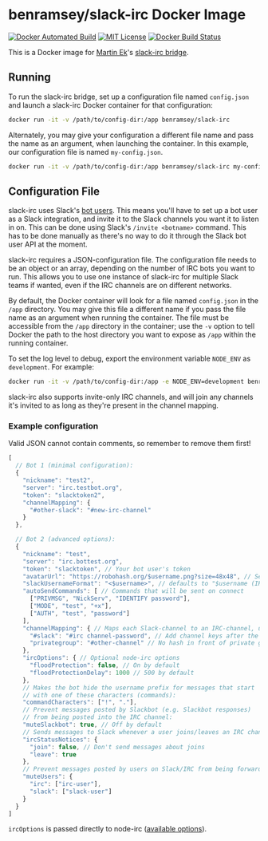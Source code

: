 # benramsey/slack-irc Docker Image

[![Docker Automated Build](https://img.shields.io/docker/automated/benramsey/slack-irc.svg?style=flat-square)](https://hub.docker.com/r/benramsey/slack-irc/) [![MIT License](https://img.shields.io/github/license/benramsey/docker-slack-irc.svg?style=flat-square)](https://github.com/benramsey/docker-slack-irc/blob/master/LICENSE) [![Docker Build Status](https://img.shields.io/docker/build/benramsey/slack-irc.svg?style=flat-square)](https://hub.docker.com/r/benramsey/slack-irc/builds/)

This is a Docker image for [Martin Ek](https://github.com/ekmartin)'s [slack-irc bridge](https://github.com/ekmartin/slack-irc).

## Running

To run the slack-irc bridge, set up a configuration file named `config.json` and launch a slack-irc Docker container for that configuration:

``` bash
docker run -it -v /path/to/config-dir:/app benramsey/slack-irc
```

Alternately, you may give your configuration a different file name and pass the name as an argument, when launching the container. In this example, our configuration file is named `my-config.json`.

``` bash
docker run -it -v /path/to/config-dir:/app benramsey/slack-irc my-config.json
```

## Configuration File

slack-irc uses Slack's [bot users](https://api.slack.com/bot-users). This means you'll have to set up a bot user as a Slack integration, and invite it to the Slack channels you want it to listen in on. This can be done using Slack's `/invite <botname>` command. This has to be done manually as there's no way to do it through the Slack bot user API at the moment.

slack-irc requires a JSON-configuration file. The configuration file needs to be an object or an array, depending on the number of IRC bots you want to run. This allows you to use one instance of slack-irc for multiple Slack teams if wanted, even if the IRC channels are on different networks.

By default, the Docker container will look for a file named `config.json` in the `/app` directory. You may give this file a different name if you pass the file name as an argument when running the container. The file must be accessible from the `/app` directory in the container; use the `-v` option to tell Docker the path to the host directory you want to expose as `/app` within the running container.

To set the log level to debug, export the environment variable `NODE_ENV` as `development`. For example:

``` bash
docker run -it -v /path/to/config-dir:/app -e NODE_ENV=development benramsey/slack-irc
```

slack-irc also supports invite-only IRC channels, and will join any channels it's invited to as long as they're present in the channel mapping.

### Example configuration

Valid JSON cannot contain comments, so remember to remove them first!

``` js
[
  // Bot 1 (minimal configuration):
  {
    "nickname": "test2",
    "server": "irc.testbot.org",
    "token": "slacktoken2",
    "channelMapping": {
      "#other-slack": "#new-irc-channel"
    }
  },

  // Bot 2 (advanced options):
  {
    "nickname": "test",
    "server": "irc.bottest.org",
    "token": "slacktoken", // Your bot user's token
    "avatarUrl": "https://robohash.org/$username.png?size=48x48", // Set to false to disable Slack avatars
    "slackUsernameFormat": "<$username>", // defaults to "$username (IRC)"; "$username" ovverides so there's no suffix or prefix at all
    "autoSendCommands": [ // Commands that will be sent on connect
      ["PRIVMSG", "NickServ", "IDENTIFY password"],
      ["MODE", "test", "+x"],
      ["AUTH", "test", "password"]
    ],
    "channelMapping": { // Maps each Slack-channel to an IRC-channel, used to direct messages to the correct place
      "#slack": "#irc channel-password", // Add channel keys after the channel name
      "privategroup": "#other-channel" // No hash in front of private groups
    },
    "ircOptions": { // Optional node-irc options
      "floodProtection": false, // On by default
      "floodProtectionDelay": 1000 // 500 by default
    },
    // Makes the bot hide the username prefix for messages that start
    // with one of these characters (commands):
    "commandCharacters": ["!", "."],
    // Prevent messages posted by Slackbot (e.g. Slackbot responses)
    // from being posted into the IRC channel:
    "muteSlackbot": true, // Off by default
    // Sends messages to Slack whenever a user joins/leaves an IRC channel:
    "ircStatusNotices": {
      "join": false, // Don't send messages about joins
      "leave": true
    },
    // Prevent messages posted by users on Slack/IRC from being forwarded:
    "muteUsers": {
      "irc": ["irc-user"],
      "slack": ["slack-user"]
    }
  }
]
```

`ircOptions` is passed directly to node-irc ([available options](http://node-irc.readthedocs.org/en/latest/API.html#irc.Client)).

